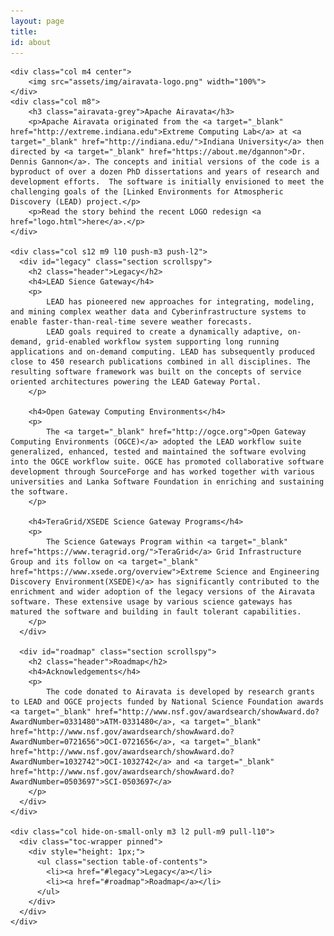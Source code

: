 ```yaml
---
layout: page
title:
id: about
---
```


  <div class="row">

    <div class="col m4 center">
        <img src="assets/img/airavata-logo.png" width="100%">
    </div>
    <div class="col m8">
        <h3 class="airavata-grey">Apache Airavata</h3>
        <p>Apache Airavata originated from the <a target="_blank" href="http://extreme.indiana.edu">Extreme Computing Lab</a> at <a target="_blank" href="http://indiana.edu/">Indiana University</a> then directed by <a target="_blank" href="https://about.me/dgannon">Dr. Dennis Gannon</a>. The concepts and initial versions of the code is a byproduct of over a dozen PhD dissertations and years of research and development efforts.  The software is initially envisioned to meet the challenging goals of the [Linked Environments for Atmospheric Discovery (LEAD) project.</p>
        <p>Read the story behind the recent LOGO redesign <a href="logo.html">here</a>.</p>
    </div>

    <div class="col s12 m9 l10 push-m3 push-l2">
      <div id="legacy" class="section scrollspy">
        <h2 class="header">Legacy</h2>
        <h4>LEAD Sience Gateway</h4>
        <p>
            LEAD has pioneered new approaches for integrating, modeling, and mining complex weather data and Cyberinfrastructure systems to enable faster-than-real-time severe weather forecasts. 
            LEAD goals required to create a dynamically adaptive, on-demand, grid-enabled workflow system supporting long running applications and on-demand computing. LEAD has subsequently produced close to 450 research publications combined in all disciplines. The resulting software framework was built on the concepts of service oriented architectures powering the LEAD Gateway Portal.
        </p>

        <h4>Open Gateway Computing Environments</h4>
        <p>
            The <a target="_blank" href="http://ogce.org">Open Gateway Computing Environments (OGCE)</a> adopted the LEAD workflow suite generalized, enhanced, tested and maintained the software evolving into the OGCE workflow suite. OGCE has promoted collaborative software development through SourceForge and has worked together with various universities and Lanka Software Foundation in enriching and sustaining the software.
        </p>

        <h4>TeraGrid/XSEDE Science Gateway Programs</h4>
        <p>
            The Science Gateways Program within <a target="_blank" href="https://www.teragrid.org/">TeraGrid</a> Grid Infrastructure Group and its follow on <a target="_blank" href="https://www.xsede.org/overview">Extreme Science and Engineering Discovery Environment(XSEDE)</a> has significantly contributed to the enrichment and wider adoption of the legacy versions of the Airavata software. These extensive usage by various science gateways has matured the software and building in fault tolerant capabilities.
        </p>
      </div>

      <div id="roadmap" class="section scrollspy">
        <h2 class="header">Roadmap</h2>
        <h4>Acknowledgements</h4>
        <p>
            The code donated to Airavata is developed by research grants to LEAD and OGCE projects funded by National Science Foundation awards <a target="_blank" href="http://www.nsf.gov/awardsearch/showAward.do?AwardNumber=0331480">ATM-0331480</a>, <a target="_blank" href="http://www.nsf.gov/awardsearch/showAward.do?AwardNumber=0721656">OCI-0721656</a>, <a target="_blank" href="http://www.nsf.gov/awardsearch/showAward.do?AwardNumber=1032742">OCI-1032742</a> and <a target="_blank" href="http://www.nsf.gov/awardsearch/showAward.do?AwardNumber=0503697">SCI-0503697</a>
        </p>
      </div>
    </div>

    <div class="col hide-on-small-only m3 l2 pull-m9 pull-l10">
      <div class="toc-wrapper pinned">
        <div style="height: 1px;">
          <ul class="section table-of-contents">
            <li><a href="#legacy">Legacy</a></li>
            <li><a href="#roadmap">Roadmap</a></li>
          </ul>
        </div>
      </div>
    </div>

  </div>